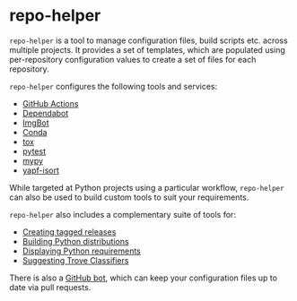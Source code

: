 # repo-helper

`repo-helper` is a tool to manage configuration files, build scripts etc. across multiple projects. It provides a set of templates, which are populated using per-repository configuration values to create a set of files for each repository.

`repo-helper` configures the following tools and services:

* [GitHub Actions](https://github.com/features/actions)
* [Dependabot](https://dependabot.com/)
* [ImgBot](https://imgbot.net/)
* [Conda](https://docs.conda.io/en/latest/)
* [tox](https://tox.readthedocs.io/en/latest/)
* [pytest](https://docs.pytest.org/en/latest/)
* [mypy](http://mypy-lang.org/)
* [yapf-isort](https://github.com/domdfcoding/yapf-isort)


While targeted at Python projects using a particular workflow, `repo-helper` can also be used to build custom tools to suit your requirements.


`repo-helper` also includes a complementary suite of tools for:

* [Creating tagged releases](https://docs.repo-helper.uk/en/latest/usage/release.html)
* [Building Python distributions](https://docs.repo-helper.uk/en/latest/usage/build.html)
* [Displaying Python requirements](https://docs.repo-helper.uk/en/latest/usage/show.html#repo-helper-show-requiremen)
* [Suggesting Trove Classifiers](https://docs.repo-helper.uk/en/latest/usage/suggest.html#repo-helper-suggest-classifiers)

There is also a [GitHub bot](https://github.com/apps/repo-helper), which can keep your configuration files up to date via pull requests.
